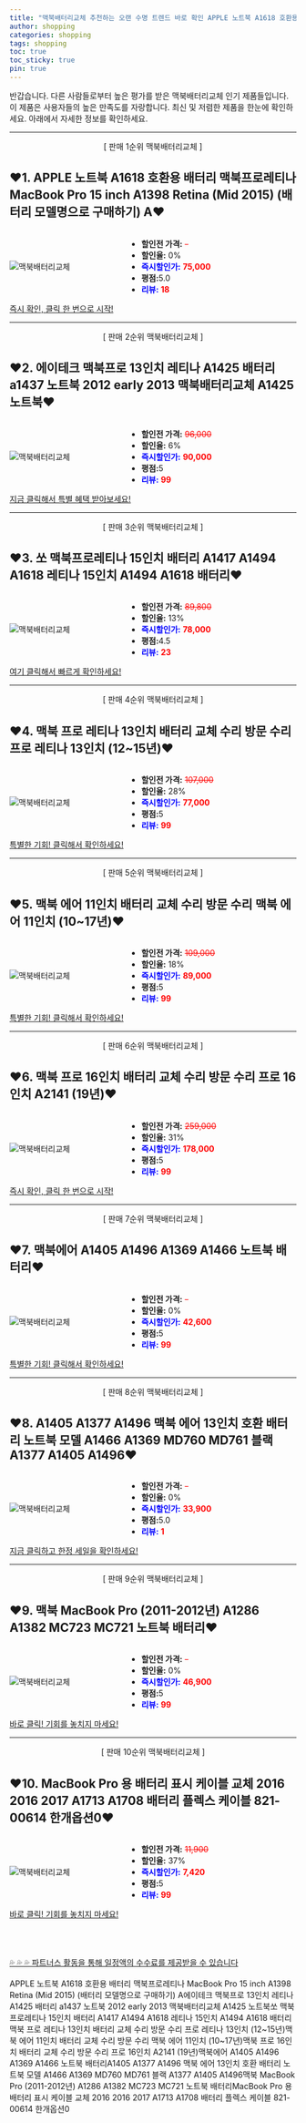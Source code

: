 ```yaml
---
title: "맥북배터리교체 추천하는 오랜 수명 트렌드 바로 확인 APPLE 노트북 A1618 호환용 배터리"
author: shopping
categories: shopping
tags: shopping
toc: true
toc_sticky: true
pin: true
---
```

반갑습니다. 다른 사람들로부터 높은 평가를 받은 맥북배터리교체 인기 제품들입니다. 이 제품은 사용자들의 높은 만족도를 자랑합니다. 최신 및 저렴한 제품을 한눈에 확인하세요. 아래에서 자세한 정보를 확인하세요.

---
<p class="toplist" style="margin: 0 auto; display: block; width: fit-content;">[ 판매 1순위 맥북배터리교체 ]</p>

<h2><strong>❤️1. APPLE 노트북 A1618 호환용 배터리 맥북프로레티나 MacBook Pro 15 inch A1398 Retina (Mid 2015) (배터리 모델명으로 구매하기) A❤️</strong></h2>

<div style="display: flex; align-items: center;">
    <div style="flex: 0.4;">
        <img src="https://thumbnail9.coupangcdn.com/thumbnails/remote/230x230ex/image/vendor_inventory/4327/4f309ba6bde2957bbc4ec461289618e14a8293ba5f59ae18ff2ba2d8e084.png" alt="맥북배터리교체" style="max-width: 100%;">
    </div>
    <div style="flex: 0.6; margin-left: 10px;">
        <ul>
            <li><strong>할인전 가격:</strong> <del style="color: red;">-</del></li>
            <li><strong>할인율:</strong> 0%</li>
            <li><span style='color:blue'><strong>즉시할인가:</strong></span> <span style='color:red'><strong>75,000</strong></span></li>
            <li><strong>평점:</strong>5.0</li>
            <li><span style='color:blue'><strong>리뷰:</strong></span> <span style='color:red'><strong>18</strong></span></li>
        </ul>
    </div>
</div>
<div class="center">
    <a href="https://William4Davisa.github.io?lptag=AF9450613&subid=githubio&pageKey=7650233617&traceid=V0-153&itemId=20353389933&vendorItemId=70717685362" class="myButton">
        즉시 확인, 클릭 한 번으로 시작!
    </a>
</div>


---
<p class="toplist" style="margin: 0 auto; display: block; width: fit-content;">[ 판매 2순위 맥북배터리교체 ]</p>

<h2><strong>❤️2. 에이테크 맥북프로 13인치 레티나 A1425 배터리 a1437 노트북 2012 early 2013 맥북배터리교체 A1425 노트북❤️</strong></h2>

<div style="display: flex; align-items: center;">
    <div style="flex: 0.4;">
        <img src="https://thumbnail8.coupangcdn.com/thumbnails/remote/230x230ex/image/vendor_inventory/ea7f/5cb323e3c3ecc1d793c37835c9f76041557e194bc4b4310201c73e4bb022.jpg" alt="맥북배터리교체" style="max-width: 100%;">
    </div>
    <div style="flex: 0.6; margin-left: 10px;">
        <ul>
            <li><strong>할인전 가격:</strong> <del style="color: red;">96,000</del></li>
            <li><strong>할인율:</strong> 6%</li>
            <li><span style='color:blue'><strong>즉시할인가:</strong></span> <span style='color:red'><strong>90,000</strong></span></li>
            <li><strong>평점:</strong>5</li>
            <li><span style='color:blue'><strong>리뷰:</strong></span> <span style='color:red'><strong>99</strong></span></li>
        </ul>
    </div>
</div>
<div class="center">
    <a href="https://William4Davisa.github.io?lptag=AF9450613&subid=githubio&pageKey=1929797765&traceid=V0-153&itemId=3276159253&vendorItemId=71263157732" class="myButton">
        지금 클릭해서 특별 혜택 받아보세요!
    </a>
</div>


---
<p class="toplist" style="margin: 0 auto; display: block; width: fit-content;">[ 판매 3순위 맥북배터리교체 ]</p>

<h2><strong>❤️3. 쏘 맥북프로레티나 15인치 배터리 A1417 A1494 A1618 레티나 15인치 A1494 A1618 배터리❤️</strong></h2>

<div style="display: flex; align-items: center;">
    <div style="flex: 0.4;">
        <img src="https://thumbnail10.coupangcdn.com/thumbnails/remote/230x230ex/image/vendor_inventory/dbf3/596c1c5f565b95f16cba1bb218e646a4f759f995da717c6e198f6d257ef5.jpg" alt="맥북배터리교체" style="max-width: 100%;">
    </div>
    <div style="flex: 0.6; margin-left: 10px;">
        <ul>
            <li><strong>할인전 가격:</strong> <del style="color: red;">89,800</del></li>
            <li><strong>할인율:</strong> 13%</li>
            <li><span style='color:blue'><strong>즉시할인가:</strong></span> <span style='color:red'><strong>78,000</strong></span></li>
            <li><strong>평점:</strong>4.5</li>
            <li><span style='color:blue'><strong>리뷰:</strong></span> <span style='color:red'><strong>23</strong></span></li>
        </ul>
    </div>
</div>
<div class="center">
    <a href="https://William4Davisa.github.io?lptag=AF9450613&subid=githubio&pageKey=6322350584&traceid=V0-153&itemId=13182854715&vendorItemId=86087007392" class="myButton">
        여기 클릭해서 빠르게 확인하세요!
    </a>
</div>


---
<p class="toplist" style="margin: 0 auto; display: block; width: fit-content;">[ 판매 4순위 맥북배터리교체 ]</p>

<h2><strong>❤️4. 맥북 프로 레티나 13인치 배터리 교체 수리 방문 수리 프로 레티나 13인치 (12~15년)❤️</strong></h2>

<div style="display: flex; align-items: center;">
    <div style="flex: 0.4;">
        <img src="https://thumbnail9.coupangcdn.com/thumbnails/remote/230x230ex/image/vendor_inventory/de2d/c016f8375be1f998546a0f289cfb9949b92c55b6401de7c8eec3703f1cc9.jpg" alt="맥북배터리교체" style="max-width: 100%;">
    </div>
    <div style="flex: 0.6; margin-left: 10px;">
        <ul>
            <li><strong>할인전 가격:</strong> <del style="color: red;">107,000</del></li>
            <li><strong>할인율:</strong> 28%</li>
            <li><span style='color:blue'><strong>즉시할인가:</strong></span> <span style='color:red'><strong>77,000</strong></span></li>
            <li><strong>평점:</strong>5</li>
            <li><span style='color:blue'><strong>리뷰:</strong></span> <span style='color:red'><strong>99</strong></span></li>
        </ul>
    </div>
</div>
<div class="center">
    <a href="https://William4Davisa.github.io?lptag=AF9450613&subid=githubio&pageKey=7007176692&traceid=V0-153&itemId=17206257927&vendorItemId=84378145647" class="myButton">
        특별한 기회! 클릭해서 확인하세요!
    </a>
</div>


---
<p class="toplist" style="margin: 0 auto; display: block; width: fit-content;">[ 판매 5순위 맥북배터리교체 ]</p>

<h2><strong>❤️5. 맥북 에어 11인치 배터리 교체 수리 방문 수리 맥북 에어 11인치 (10~17년)❤️</strong></h2>

<div style="display: flex; align-items: center;">
    <div style="flex: 0.4;">
        <img src="https://thumbnail9.coupangcdn.com/thumbnails/remote/230x230ex/image/vendor_inventory/de2d/c016f8375be1f998546a0f289cfb9949b92c55b6401de7c8eec3703f1cc9.jpg" alt="맥북배터리교체" style="max-width: 100%;">
    </div>
    <div style="flex: 0.6; margin-left: 10px;">
        <ul>
            <li><strong>할인전 가격:</strong> <del style="color: red;">109,000</del></li>
            <li><strong>할인율:</strong> 18%</li>
            <li><span style='color:blue'><strong>즉시할인가:</strong></span> <span style='color:red'><strong>89,000</strong></span></li>
            <li><strong>평점:</strong>5</li>
            <li><span style='color:blue'><strong>리뷰:</strong></span> <span style='color:red'><strong>99</strong></span></li>
        </ul>
    </div>
</div>
<div class="center">
    <a href="https://William4Davisa.github.io?lptag=AF9450613&subid=githubio&pageKey=7006854067&traceid=V0-153&itemId=17204195711&vendorItemId=84376150361" class="myButton">
        특별한 기회! 클릭해서 확인하세요!
    </a>
</div>


---
<p class="toplist" style="margin: 0 auto; display: block; width: fit-content;">[ 판매 6순위 맥북배터리교체 ]</p>

<h2><strong>❤️6. 맥북 프로 16인치 배터리 교체 수리 방문 수리 프로 16인치 A2141 (19년)❤️</strong></h2>

<div style="display: flex; align-items: center;">
    <div style="flex: 0.4;">
        <img src="https://thumbnail9.coupangcdn.com/thumbnails/remote/230x230ex/image/vendor_inventory/de2d/c016f8375be1f998546a0f289cfb9949b92c55b6401de7c8eec3703f1cc9.jpg" alt="맥북배터리교체" style="max-width: 100%;">
    </div>
    <div style="flex: 0.6; margin-left: 10px;">
        <ul>
            <li><strong>할인전 가격:</strong> <del style="color: red;">259,000</del></li>
            <li><strong>할인율:</strong> 31%</li>
            <li><span style='color:blue'><strong>즉시할인가:</strong></span> <span style='color:red'><strong>178,000</strong></span></li>
            <li><strong>평점:</strong>5</li>
            <li><span style='color:blue'><strong>리뷰:</strong></span> <span style='color:red'><strong>99</strong></span></li>
        </ul>
    </div>
</div>
<div class="center">
    <a href="https://William4Davisa.github.io?lptag=AF9450613&subid=githubio&pageKey=7007245689&traceid=V0-153&itemId=17206686900&vendorItemId=84378641190" class="myButton">
        즉시 확인, 클릭 한 번으로 시작!
    </a>
</div>


---
<p class="toplist" style="margin: 0 auto; display: block; width: fit-content;">[ 판매 7순위 맥북배터리교체 ]</p>

<h2><strong>❤️7. 맥북에어 A1405 A1496 A1369 A1466 노트북 배터리❤️</strong></h2>

<div style="display: flex; align-items: center;">
    <div style="flex: 0.4;">
        <img src="https://thumbnail10.coupangcdn.com/thumbnails/remote/230x230ex/image/vendor_inventory/407c/f20f550868860c1789692fd92560ab37ecb019d56a3be63b266cec293288.jpg" alt="맥북배터리교체" style="max-width: 100%;">
    </div>
    <div style="flex: 0.6; margin-left: 10px;">
        <ul>
            <li><strong>할인전 가격:</strong> <del style="color: red;">-</del></li>
            <li><strong>할인율:</strong> 0%</li>
            <li><span style='color:blue'><strong>즉시할인가:</strong></span> <span style='color:red'><strong>42,600</strong></span></li>
            <li><strong>평점:</strong>5</li>
            <li><span style='color:blue'><strong>리뷰:</strong></span> <span style='color:red'><strong>99</strong></span></li>
        </ul>
    </div>
</div>
<div class="center">
    <a href="https://William4Davisa.github.io?lptag=AF9450613&subid=githubio&pageKey=1537999810&traceid=V0-153&itemId=2635089189&vendorItemId=70625962955" class="myButton">
        특별한 기회! 클릭해서 확인하세요!
    </a>
</div>


---
<p class="toplist" style="margin: 0 auto; display: block; width: fit-content;">[ 판매 8순위 맥북배터리교체 ]</p>

<h2><strong>❤️8. A1405 A1377 A1496 맥북 에어 13인치 호환 배터리 노트북 모델 A1466 A1369 MD760 MD761 블랙 A1377 A1405 A1496❤️</strong></h2>

<div style="display: flex; align-items: center;">
    <div style="flex: 0.4;">
        <img src="https://thumbnail8.coupangcdn.com/thumbnails/remote/230x230ex/image/vendor_inventory/6694/727909af278367596da967d6e7690781f8ecb3692e5604bc6b70a823b90d.png" alt="맥북배터리교체" style="max-width: 100%;">
    </div>
    <div style="flex: 0.6; margin-left: 10px;">
        <ul>
            <li><strong>할인전 가격:</strong> <del style="color: red;">-</del></li>
            <li><strong>할인율:</strong> 0%</li>
            <li><span style='color:blue'><strong>즉시할인가:</strong></span> <span style='color:red'><strong>33,900</strong></span></li>
            <li><strong>평점:</strong>5.0</li>
            <li><span style='color:blue'><strong>리뷰:</strong></span> <span style='color:red'><strong>1</strong></span></li>
        </ul>
    </div>
</div>
<div class="center">
    <a href="https://William4Davisa.github.io?lptag=AF9450613&subid=githubio&pageKey=7646015363&traceid=V0-153&itemId=20330375399&vendorItemId=87415512857" class="myButton">
        지금 클릭하고 한정 세일을 확인하세요!
    </a>
</div>


---
<p class="toplist" style="margin: 0 auto; display: block; width: fit-content;">[ 판매 9순위 맥북배터리교체 ]</p>

<h2><strong>❤️9. 맥북 MacBook Pro (2011-2012년) A1286 A1382 MC723 MC721 노트북 배터리❤️</strong></h2>

<div style="display: flex; align-items: center;">
    <div style="flex: 0.4;">
        <img src="https://thumbnail8.coupangcdn.com/thumbnails/remote/230x230ex/image/vendor_inventory/30b3/2f8a3f5a29436be622e2631f2980457e4f14444b82476b47c5898af82e1c.jpg" alt="맥북배터리교체" style="max-width: 100%;">
    </div>
    <div style="flex: 0.6; margin-left: 10px;">
        <ul>
            <li><strong>할인전 가격:</strong> <del style="color: red;">-</del></li>
            <li><strong>할인율:</strong> 0%</li>
            <li><span style='color:blue'><strong>즉시할인가:</strong></span> <span style='color:red'><strong>46,900</strong></span></li>
            <li><strong>평점:</strong>5</li>
            <li><span style='color:blue'><strong>리뷰:</strong></span> <span style='color:red'><strong>99</strong></span></li>
        </ul>
    </div>
</div>
<div class="center">
    <a href="https://William4Davisa.github.io?lptag=AF9450613&subid=githubio&pageKey=1537939163&traceid=V0-153&itemId=2634988209&vendorItemId=70625862232" class="myButton">
        바로 클릭! 기회를 놓치지 마세요!
    </a>
</div>


---
<p class="toplist" style="margin: 0 auto; display: block; width: fit-content;">[ 판매 10순위 맥북배터리교체 ]</p>

<h2><strong>❤️10. MacBook Pro 용 배터리 표시 케이블 교체 2016 2016 2017 A1713 A1708 배터리 플렉스 케이블 821-00614 한개옵션0❤️</strong></h2>

<div style="display: flex; align-items: center;">
    <div style="flex: 0.4;">
        <img src="https://thumbnail8.coupangcdn.com/thumbnails/remote/230x230ex/image/vendor_inventory/b70e/1d33e233a428caa47daae3bdb4eb6c78a695e5418c5db2c2bfd912626623.jpg" alt="맥북배터리교체" style="max-width: 100%;">
    </div>
    <div style="flex: 0.6; margin-left: 10px;">
        <ul>
            <li><strong>할인전 가격:</strong> <del style="color: red;">11,900</del></li>
            <li><strong>할인율:</strong> 37%</li>
            <li><span style='color:blue'><strong>즉시할인가:</strong></span> <span style='color:red'><strong>7,420</strong></span></li>
            <li><strong>평점:</strong>5</li>
            <li><span style='color:blue'><strong>리뷰:</strong></span> <span style='color:red'><strong>99</strong></span></li>
        </ul>
    </div>
</div>
<div class="center">
    <a href="https://William4Davisa.github.io?lptag=AF9450613&subid=githubio&pageKey=7503659401&traceid=V0-153&itemId=19646731249&vendorItemId=86752813025" class="myButton">
        바로 클릭! 기회를 놓치지 마세요!
    </a>
</div>

<br><br><br>[💦 💦 💦 파트너스 활동을 통해 일정액의 수수료를 제공받을 수 있습니다](https://link.coupang.com/a/bcpT2c)<br><br>APPLE 노트북 A1618 호환용 배터리 맥북프로레티나 MacBook Pro 15 inch A1398 Retina (Mid 2015) (배터리 모델명으로 구매하기) A에이테크 맥북프로 13인치 레티나 A1425 배터리 a1437 노트북 2012 early 2013 맥북배터리교체 A1425 노트북쏘 맥북프로레티나 15인치 배터리 A1417 A1494 A1618 레티나 15인치 A1494 A1618 배터리맥북 프로 레티나 13인치 배터리 교체 수리 방문 수리 프로 레티나 13인치 (12~15년)맥북 에어 11인치 배터리 교체 수리 방문 수리 맥북 에어 11인치 (10~17년)맥북 프로 16인치 배터리 교체 수리 방문 수리 프로 16인치 A2141 (19년)맥북에어 A1405 A1496 A1369 A1466 노트북 배터리A1405 A1377 A1496 맥북 에어 13인치 호환 배터리 노트북 모델 A1466 A1369 MD760 MD761 블랙 A1377 A1405 A1496맥북 MacBook Pro (2011-2012년) A1286 A1382 MC723 MC721 노트북 배터리MacBook Pro 용 배터리 표시 케이블 교체 2016 2016 2017 A1713 A1708 배터리 플렉스 케이블 821-00614 한개옵션0